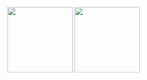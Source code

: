 <div><br>
<img height="148em" src="https://github-readme-stats.vercel.app/api/top-langs/?username=Z3r0D3v&layout=compact&langs_count=15&theme=highcontrast"/>
<img height="148em" src="https://github-readme-stats.vercel.app/api?username=Z3r0D3v&show_icons=true&count_private=true&theme=highcontrast"/>
</div>
